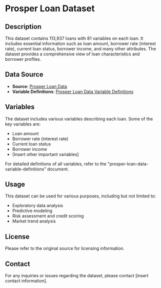 # Prosper Loan Dataset

## Description
This dataset contains 113,937 loans with 81 variables on each loan. It includes essential information such as loan amount, borrower rate (interest rate), current loan status, borrower income, and many other attributes. The dataset provides a comprehensive view of loan characteristics and borrower profiles.

## Data Source
- **Source**: [Prosper Loan Data](insert_data_source_link)
- **Variable Definitions**: [Prosper Loan Data Variable Definitions](insert_variable_definitions_link)

## Variables
The dataset includes various variables describing each loan. Some of the key variables are:
- Loan amount
- Borrower rate (interest rate)
- Current loan status
- Borrower income
- [Insert other important variables]

For detailed definitions of all variables, refer to the "prosper-loan-data-variable-definitions" document.

## Usage
This dataset can be used for various purposes, including but not limited to:
- Exploratory data analysis
- Predictive modeling
- Risk assessment and credit scoring
- Market trend analysis

## License
Please refer to the original source for licensing information.

## Contact
For any inquiries or issues regarding the dataset, please contact [insert contact information].
